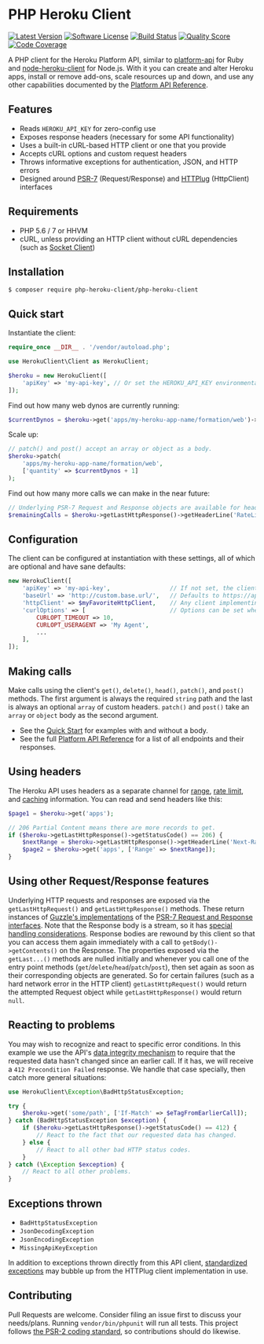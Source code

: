 # PHP Heroku Client
[![Latest Version](https://img.shields.io/github/release/TransitScreen/php-heroku-client.svg?style=flat-square)](https://github.com/TransitScreen/php-heroku-client/releases)
[![Software License](https://img.shields.io/badge/license-MIT-brightgreen.svg?style=flat-square)](LICENSE)
[![Build Status](https://img.shields.io/travis/TransitScreen/php-heroku-client.svg?style=flat-square)](https://travis-ci.org/TransitScreen/php-heroku-client)
[![Quality Score](https://img.shields.io/scrutinizer/g/TransitScreen/php-heroku-client.svg?style=flat-square)](https://scrutinizer-ci.com/g/TransitScreen/php-heroku-client)
[![Code Coverage](https://img.shields.io/scrutinizer/coverage/g/TransitScreen/php-heroku-client.svg?style=flat-square)](https://scrutinizer-ci.com/g/TransitScreen/php-heroku-client)

A PHP client for the Heroku Platform API, similar to [platform-api](https://github.com/heroku/platform-api) for Ruby and [node-heroku-client](https://github.com/heroku/node-heroku-client) for Node.js. With it you can create and alter Heroku apps, install or remove add-ons, scale resources up and down, and use any other capabilities documented by the [Platform API Reference](https://devcenter.heroku.com/articles/platform-api-reference).

## Features
- Reads `HEROKU_API_KEY` for zero-config use
- Exposes response headers (necessary for some API functionality)
- Uses a built-in cURL-based HTTP client or one that you provide
- Accepts cURL options and custom request headers
- Throws informative exceptions for authentication, JSON, and HTTP errors
- Designed around [PSR-7](http://www.php-fig.org/psr/psr-7/) (Request/Response) and [HTTPlug](http://docs.php-http.org/en/latest/httplug/introduction.html) (HttpClient) interfaces

## Requirements
- PHP 5.6 / 7 or HHVM
- cURL, unless providing an HTTP client without cURL dependencies (such as [Socket Client](http://docs.php-http.org/en/latest/clients/socket-client.html))

## Installation
```
$ composer require php-heroku-client/php-heroku-client
```

## Quick start
Instantiate the client:
```php
require_once __DIR__ . '/vendor/autoload.php';

use HerokuClient\Client as HerokuClient;

$heroku = new HerokuClient([
    'apiKey' => 'my-api-key', // Or set the HEROKU_API_KEY environmental variable
]);
```
Find out how many web dynos are currently running:
```php
$currentDynos = $heroku->get('apps/my-heroku-app-name/formation/web')->quantity;
```
Scale up:
```php
// patch() and post() accept an array or object as a body.
$heroku->patch(
    'apps/my-heroku-app-name/formation/web',
    ['quantity' => $currentDynos + 1]
);
```
Find out how many more calls we can make in the near future:
```php
// Underlying PSR-7 Request and Response objects are available for header inspection and general debugging.
$remainingCalls = $heroku->getLastHttpResponse()->getHeaderLine('RateLimit-Remaining');
```

## Configuration
The client can be configured at instantiation with these settings, all of which are optional and have sane defaults:
```php
new HerokuClient([
    'apiKey' => 'my-api-key',                 // If not set, the client finds HEROKU_API_KEY or fails
    'baseUrl' => 'http://custom.base.url/',   // Defaults to https://api.heroku.com/
    'httpClient' => $myFavoriteHttpClient,    // Any client implementing HTTPlug's HttpClient interface
    'curlOptions' => [                        // Options can be set when using the default HTTP client
        CURLOPT_TIMEOUT => 10,
        CURLOPT_USERAGENT => 'My Agent',
        ...
    ],
]);
```

## Making calls
Make calls using the client's `get()`, `delete()`, `head()`, `patch()`, and `post()` methods. The first argument is always the required `string` path and the last is always an optional `array` of custom headers. `patch()` and `post()` take an `array` or `object` body as the second argument.
- See the [Quick Start](#quick-start) for examples with and without a body.
- See the full [Platform API Reference](https://devcenter.heroku.com/articles/platform-api-reference) for a list of all endpoints and their responses.

## Using headers
The Heroku API uses headers as a separate channel for [range](https://devcenter.heroku.com/articles/platform-api-reference#ranges), [rate limit](https://devcenter.heroku.com/articles/platform-api-reference#rate-limits), and [caching](https://devcenter.heroku.com/articles/platform-api-reference#caching) information. You can read and send headers like this:
```php
$page1 = $heroku->get('apps');

// 206 Partial Content means there are more records to get.
if ($heroku->getLastHttpResponse()->getStatusCode() == 206) {
    $nextRange = $heroku->getLastHttpResponse()->getHeaderLine('Next-Range');
    $page2 = $heroku->get('apps', ['Range' => $nextRange]);
}
```

## Using other Request/Response features
Underlying HTTP requests and responses are exposed via the `getLastHttpRequest()` and `getLastHttpResponse()` methods. These return instances of [Guzzle's implementations](http://docs.guzzlephp.org/en/latest/psr7.html) of the [PSR-7 Request and Response interfaces](http://www.php-fig.org/psr/psr-7/). Note that the Response body is a stream, so it has [special handling considerations](http://docs.guzzlephp.org/en/latest/psr7.html#streams). Response bodies are rewound by this client so that you can access them again immediately with a call to `getBody()->getContents()` on the Response. The properties exposed via the `getLast...()` methods are nulled initially and whenever you call one of the entry point methods (`get`/`delete`/`head`/`patch`/`post`), then set again as soon as their corresponding objects are generated. So for certain failures (such as a hard network error in the HTTP client) `getLastHttpRequest()` would return the attempted Request object while `getLastHttpResponse()` would return `null`.

## Reacting to problems
You may wish to recognize and react to specific error conditions. In this example we use the API's [data integrity mechanism](https://devcenter.heroku.com/articles/platform-api-reference#data-integrity) to require that the requested data hasn't changed since an earlier call. If it has, we will receive a `412 Precondition Failed` response. We handle that case specially, then catch more general situations:
```php
use HerokuClient\Exception\BadHttpStatusException;

try {
    $heroku->get('some/path', ['If-Match' => $eTagFromEarlierCall]);
} catch (BadHttpStatusException $exception) {
    if ($heroku->getLastHttpResponse()->getStatusCode() == 412) {
        // React to the fact that our requested data has changed.
    } else {
        // React to all other bad HTTP status codes.
    }
} catch (\Exception $exception) {
    // React to all other problems.
}
```

## Exceptions thrown
- `BadHttpStatusException`
- `JsonDecodingException`
- `JsonEncodingException`
- `MissingApiKeyException`

In addition to exceptions thrown directly from this API client, [standardized exceptions](http://docs.php-http.org/en/latest/httplug/exceptions.html) may bubble up from the HTTPlug client implementation in use.

## Contributing
Pull Requests are welcome. Consider filing an issue first to discuss your needs/plans. Running `vendor/bin/phpunit` will run all tests. This project follows [the PSR-2 coding standard](https://github.com/php-fig/fig-standards/blob/master/accepted/PSR-2-coding-style-guide.md), so contributions should do likewise.
